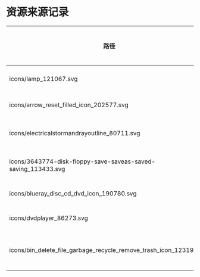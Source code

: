 # 资源来源记录



| 路径                                                         | 来源           | 是否修改 | 引入日期   | 来源链接                                                     |
| ------------------------------------------------------------ | -------------- | -------- | ---------- | ------------------------------------------------------------ |
| icons/lamp_121067.svg                                        | icon-icons.com | 是       | 2024/11/28 | <https://icon-icons.com/zh/图标/灯/121067>                   |
| icons/arrow_reset_filled_icon_202577.svg                     | icon-icons.com | 是       | 2024/11/28 | <https://icon-icons.com/icon/arrow-reset-filled/202577>      |
| icons/electricalstormandrayoutline_80711.svg                 | icon-icons.com | 否       | 2024/12/05 | <https://icon-icons.com/icon/electrical-storm-and-ray-outline/80711> |
| icons/3643774-disk-floppy-save-saveas-saved-saving_113433.svg | icon-icons.com | 否       | 2024/12/17 | <https://icon-icons.com/icon/disk-floppy-save-saveas-saved-saving/113433> |
| icons/blueray_disc_cd_dvd_icon_190780.svg                    | icon-icons.com | 否       | 2024/12/17 | <https://icon-icons.com/icon/blueray-disc-cd-dvd/190780>     |
| icons/dvdplayer_86273.svg                                    | icon-icons.com | 否       | 2024/12/17 | <https://icon-icons.com/icon/dvd-player/86273>               |
| icons/bin_delete_file_garbage_recycle_remove_trash_icon_123192.svg | icon-icons.com | 否       | 2024/12/17 | <https://icon-icons.com/icon/bin-delete-file-garbage-recycle-remove-trash/123192> |

